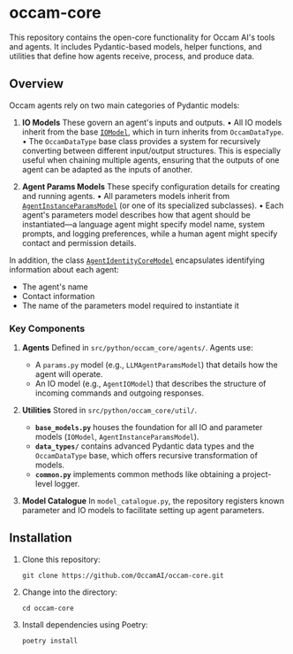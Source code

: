 # occam-core

This repository contains the open-core functionality for Occam AI's tools and
agents. It includes Pydantic-based models, helper functions, and utilities that
define how agents receive, process, and produce data.

## Overview

Occam agents rely on two main categories of Pydantic models:

1. **IO Models**
   These govern an agent's inputs and outputs.
   • All IO models inherit from the base [`IOModel`](./src/python/occam_core/util/base_models.py),
     which in turn inherits from `OccamDataType`.
   • The `OccamDataType` base class provides a system for recursively converting
     between different input/output structures. This is especially useful when
     chaining multiple agents, ensuring that the outputs of one agent can be
     adapted as the inputs of another.

2. **Agent Params Models**
   These specify configuration details for creating and running agents.
   • All parameters models inherit from
     [`AgentInstanceParamsModel`](./src/python/occam_core/util/base_models.py)
     (or one of its specialized subclasses).
   • Each agent's parameters model describes how that agent should be
     instantiated—a language agent might specify model name, system prompts, and
     logging preferences, while a human agent might specify contact and
     permission details.

In addition, the class
[`AgentIdentityCoreModel`](./src/python/occam_core/agents/model.py#L17)
encapsulates identifying information about each agent:
- The agent's name
- Contact information
- The name of the parameters model required to instantiate it

### Key Components

1. **Agents**
   Defined in `src/python/occam_core/agents/`.
   Agents use:
   - A `params.py` model (e.g., `LLMAgentParamsModel`) that details how the
     agent will operate.
   - An IO model (e.g., `AgentIOModel`) that describes the structure of
     incoming commands and outgoing responses.

2. **Utilities**
   Stored in `src/python/occam_core/util/`.
   - **`base_models.py`** houses the foundation for all IO and parameter models
     (`IOModel`, `AgentInstanceParamsModel`).
   - **`data_types/`** contains advanced Pydantic data types and the
     `OccamDataType` base, which offers recursive transformation of models.
   - **`common.py`** implements common methods like obtaining a project-level
     logger.

3. **Model Catalogue**
   In `model_catalogue.py`, the repository registers known parameter and IO
   models to facilitate setting up agent parameters.

## Installation

1. Clone this repository:
   ```
   git clone https://github.com/OccamAI/occam-core.git
   ```
2. Change into the directory:
   ```
   cd occam-core
   ```
3. Install dependencies using Poetry:
   ```
   poetry install
   ```
